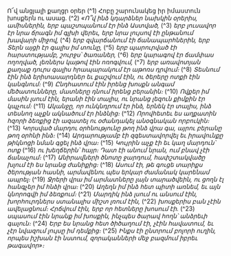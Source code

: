 
Ո՜վ անցյալի քաղցր օրեր
(^1) Հոբը շարունակեց իր իմաստուն խոսքերն ու ասաց.
(^2) _«Ո՞վ ինձ կդարձներ նախկին օրերիս, ամիսներին,
երբ պաշտպանում էր ինձ Աստված,_
(^3) _երբ լուսավոր էր նրա ճրագն իմ գլխի վերեւ,
երբ նրա լույսով էի ընթանում խավարի միջով,_
(^4) _երբ զվարճանում էի ճանապարհներին,
երբ Տերն այցի էր գալիս իմ տունը,_
(^5) _երբ պարուրված էի հարստությամբ,
շուրջս՝ ծառաներ,_
(^6) _երբ կարագով էր ճամփաս ողողված,
լեռներս կաթով էին ոռոգվում,_
(^7) _երբ առավոտյան քաղաք դուրս գալիս
հրապարակում էր աթոռս դրվում։_
(^8) _Տեսնում էին ինձ երիտասարդներ եւ քաշվում էին,
ու ծերերը ոտքի էին կանգնում։_
(^9) _Ընդհատում էին իրենց խոսքն անգամ մեծատունները,
մատները դնում իրենց բերանին։_
(^10) _Ովքեր իմ մասին լսում էին, երանի էին տալիս,
ու նրանց լեզուն քիմքին էր կպչում։_
(^11) _Ականջը, որ ունկնդրում էր ինձ, երնեկ էր տալիս,
ինձ տեսնող աչքն ակնածում էր ինձնից։_
(^12) _Որովհետեւ ես աղքատին հզորի ձեռքից էի ազատել
ու օժանդակել անօգնական որբուկին։_
(^13) _Կորսված մարդու օրհնությունը թող ինձ վրա գա,
այրու բերանը թող օրհնի ինձ։_
(^14) _Արդարությամբ էի զգեստավորվել եւ իրավունքը թիկնոցի նման գցել ինձ վրա։_
(^15) _Կույրին աչք էի եւ կաղ մարդուն՝ ոտք_
(^16) _ու խեղճերին՝ հայր։
Դատ էի անում նրան, ում բնավ չէի ճանաչում։_
(^17) _Անիրավների ծնոտը ջարդում,
հափշտակվածը խլում էի ես նրանց ժանիքից։_
(^18) _Ասում էի, թե գուցե տարիքս ծերության հասնի,
արմավենու պես երկար ժամանակ կարենամ ապրել։_
(^19) _Ջրերի վրա իմ արմատները լայն տարածվեին,
ու ցողն էլ հանգչեր իմ հնձի վրա։_
(^20) _Աղեղն իմ ինձ հետ պիտի առնեմ,
եւ այն կնորոգվի իմ ձեռքում։_
(^21) _Մարդիկ ինձ լսում ու անսում էին,
խորհուրդներս ստանալիս միշտ լռում էին,_
(^22) _խոսքերիս բան չէին ավելացնում։
Հրճվում էին, երբ որ հետները խոսում էի._
(^23) _սպասում էին նրանք իմ խոսքին, ինչպես ծարավ հողն՝ անձրեւի գալուն։_
(^24) _Երբ ես նրանց հետ ծիծաղում էի, չէին հավատում,
եւ չէր նվազում լույսը իմ դեմքից։_
(^25) _Ինքս էի ընտրում բոլորի ուղին, որպես իշխան էի նստում,
զորականների մեջ բազմում իբրեւ թագավոր»։_
